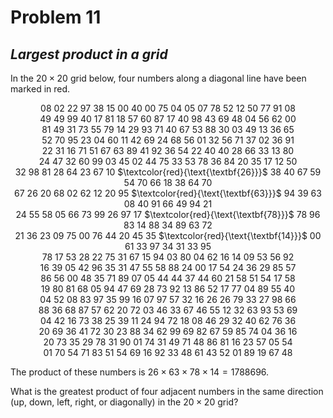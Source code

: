 # Problem 11
## _Largest product in a grid_

In the $20 \times 20$ grid below, four numbers along a diagonal line have been marked in red.

<p align="center">
    08 02 22 97 38 15 00 40 00 75 04 05 07 78 52 12 50 77 91 08<br>
    49 49 99 40 17 81 18 57 60 87 17 40 98 43 69 48 04 56 62 00<br>
    81 49 31 73 55 79 14 29 93 71 40 67 53 88 30 03 49 13 36 65<br>
    52 70 95 23 04 60 11 42 69 24 68 56 01 32 56 71 37 02 36 91<br>
    22 31 16 71 51 67 63 89 41 92 36 54 22 40 40 28 66 33 13 80<br>
    24 47 32 60 99 03 45 02 44 75 33 53 78 36 84 20 35 17 12 50<br>
    32 98 81 28 64 23 67 10 $\textcolor{red}{\text{\textbf{26}}}$ 38 40 67 59 54 70 66 18 38 64 70<br>
    67 26 20 68 02 62 12 20 95 $\textcolor{red}{\text{\textbf{63}}}$ 94 39 63 08 40 91 66 49 94 21<br>
    24 55 58 05 66 73 99 26 97 17 $\textcolor{red}{\text{\textbf{78}}}$ 78 96 83 14 88 34 89 63 72<br>
    21 36 23 09 75 00 76 44 20 45 35 $\textcolor{red}{\text{\textbf{14}}}$ 00 61 33 97 34 31 33 95<br>
    78 17 53 28 22 75 31 67 15 94 03 80 04 62 16 14 09 53 56 92<br>
    16 39 05 42 96 35 31 47 55 58 88 24 00 17 54 24 36 29 85 57<br>
    86 56 00 48 35 71 89 07 05 44 44 37 44 60 21 58 51 54 17 58<br>
    19 80 81 68 05 94 47 69 28 73 92 13 86 52 17 77 04 89 55 40<br>
    04 52 08 83 97 35 99 16 07 97 57 32 16 26 26 79 33 27 98 66<br>
    88 36 68 87 57 62 20 72 03 46 33 67 46 55 12 32 63 93 53 69<br>
    04 42 16 73 38 25 39 11 24 94 72 18 08 46 29 32 40 62 76 36<br>
    20 69 36 41 72 30 23 88 34 62 99 69 82 67 59 85 74 04 36 16<br>
    20 73 35 29 78 31 90 01 74 31 49 71 48 86 81 16 23 57 05 54<br>
    01 70 54 71 83 51 54 69 16 92 33 48 61 43 52 01 89 19 67 48
</p>

The product of these numbers is $26 \times 63 \times 78 \times 14 = 1788696$.

What is the greatest product of four adjacent numbers in the same direction (up, down, left, right, or diagonally) in the $20 \times 20$ grid?
